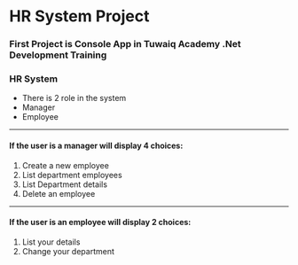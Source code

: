 # HR System Project
### First Project is Console App in Tuwaiq Academy .Net Development Training
### HR System
- There is 2  role in the system 
- Manager 
- Employee 
_______________________
#### If the user is a manager will display 4 choices:
1. Create a new employee
2. List department employees
3. List Department details
4. Delete an employee

_______________________
#### If the user is an employee will display 2 choices:
1. List your details
2. Change your department

 
